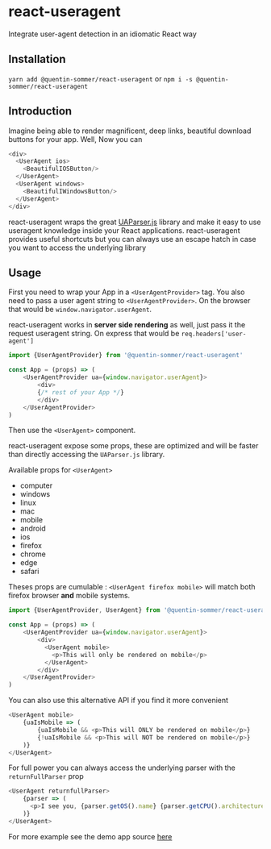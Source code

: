 # react-useragent
<!--
[![Travis][build-badge]][build]
[![npm package][npm-badge]][npm]
[![Coveralls][coveralls-badge]][coveralls]

[build-badge]: https://img.shields.io/travis/quentin-sommer/react-useragent/master.png?style=flat-square
[build]: https://travis-ci.org/quentin-sommer/react-useragent

[npm-badge]: https://img.shields.io/npm/v/npm-package.png?style=flat-square
[npm]: https://www.npmjs.org/package/npm-package

[coveralls-badge]: https://img.shields.io/coveralls/quentin-sommer/react-useragent/master.png?style=flat-square
[coveralls]: https://coveralls.io/github/quentin-sommer/react-useragent
-->

Integrate user-agent detection in an idiomatic React way

## Installation

`yarn add @quentin-sommer/react-useragent` or `npm i -s @quentin-sommer/react-useragent`

## Introduction

Imagine being able to render magnificent, deep links, beautiful download buttons for your app. Well, Now you can

``` js
<div>
  <UserAgent ios>
    <BeautifulIOSButton/>
  </UserAgent>
  <UserAgent windows>
    <BeautifulIWindowsButton/>
  </UserAgent>
</div>
```

react-useragent wraps the great [UAParser.js](https://github.com/faisalman/ua-parser-js) library and make it easy to use useragent knowledge inside your React applications.
react-useragent provides useful shortcuts but you can always use an escape hatch in case you want to access the underlying library

## Usage

First you need to wrap your App in a `<UserAgentProvider>` tag.
You also need to pass a user agent string to `<UserAgentProvider>`. 
On the browser that would be `window.navigator.userAgent`.

react-useragent works in **server side rendering** as well, just pass it the request useragent string. On express that would be `req.headers['user-agent']`

``` js
import {UserAgentProvider} from '@quentin-sommer/react-useragent'

const App = (props) => (
    <UserAgentProvider ua={window.navigator.userAgent}>
        <div>
        {/* rest of your App */}
        </div>
    </UserAgentProvider>
)

```

Then use the `<UserAgent>` component.


react-useragent expose some props, these are optimized and will be faster than directly accessing the `UAParser.js` library.


Available props for `<UserAgent>`
* computer
* windows
* linux
* mac
* mobile
* android
* ios 
* firefox
* chrome
* edge
* safari

Theses props are cumulable : `<UserAgent firefox mobile>` will match both firefox browser **and** mobile systems.

``` js
import {UserAgentProvider, UserAgent} from '@quentin-sommer/react-useragent'

const App = (props) => (
    <UserAgentProvider ua={window.navigator.userAgent}>
        <div>
          <UserAgent mobile>
            <p>This will only be rendered on mobile</p>
          </UserAgent>
        </div>
    </UserAgentProvider>
)
```

You can also use this alternative API if you find it more convenient
``` js
<UserAgent mobile>
    {uaIsMobile => (
        {uaIsMobile && <p>This will ONLY be rendered on mobile</p>}
        {!uaIsMobile && <p>This will NOT be rendered on mobile</p>}
    )}
</UserAgent>
```

For full power you can always access the underlying parser with the `returnFullParser` prop
``` js
<UserAgent returnfullParser>
    {parser => (
      <p>I see you, {parser.getOS().name} {parser.getCPU().architecture}</p>
    )}
</UserAgent>
```

For more example see the demo app source [here](https://github.com/quentin-sommer/react-useragent/blob/master/demo/src/index.js)
